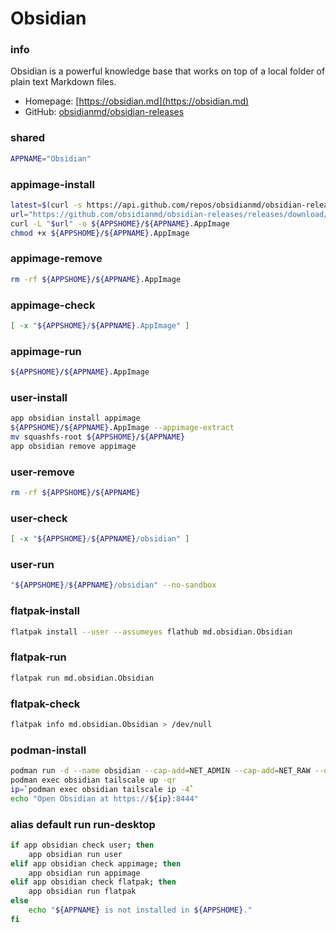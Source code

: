# Obsidian

### info
Obsidian is a powerful knowledge base that works on top of a local folder of plain text Markdown files.

- Homepage: [https://obsidian.md](https://obsidian.md)
- GitHub: [obsidianmd/obsidian-releases](https://github.com/obsidianmd/obsidian-releases)


### shared
```sh
APPNAME="Obsidian"
```

### appimage-install
```sh
latest=$(curl -s https://api.github.com/repos/obsidianmd/obsidian-releases/releases/latest | grep '"tag_name":' | sed -E 's/.*"([^"]+)".*/\1/')
url="https://github.com/obsidianmd/obsidian-releases/releases/download/${latest}/Obsidian-${latest#v}.AppImage"
curl -L "$url" -o ${APPSHOME}/${APPNAME}.AppImage
chmod +x ${APPSHOME}/${APPNAME}.AppImage
```

### appimage-remove
```sh
rm -rf ${APPSHOME}/${APPNAME}.AppImage
```

### appimage-check
```sh
[ -x "${APPSHOME}/${APPNAME}.AppImage" ]
```

### appimage-run
```sh
${APPSHOME}/${APPNAME}.AppImage
```

### user-install
```sh
app obsidian install appimage
${APPSHOME}/${APPNAME}.AppImage --appimage-extract
mv squashfs-root ${APPSHOME}/${APPNAME}
app obsidian remove appimage
```

### user-remove
```sh
rm -rf ${APPSHOME}/${APPNAME}
```

### user-check
```sh
[ -x "${APPSHOME}/${APPNAME}/obsidian" ]
```

### user-run
```sh
"${APPSHOME}/${APPNAME}/obsidian" --no-sandbox
```

### flatpak-install
```sh
flatpak install --user --assumeyes flathub md.obsidian.Obsidian
```

### flatpak-run
```sh
flatpak run md.obsidian.Obsidian
```

### flatpak-check
```sh
flatpak info md.obsidian.Obsidian > /dev/null
```

### podman-install
```sh
podman run -d --name obsidian --cap-add=NET_ADMIN --cap-add=NET_RAW --device=/dev/net/tun --device=/dev/fuse ghcr.io/gbraad-apps/obsidian:latest
podman exec obsidian tailscale up -qr
ip=`podman exec obsidian tailscale ip -4`
echo "Open Obsidian at https://${ip}:8444"
```

### alias default run run-desktop
```sh background
if app obsidian check user; then
    app obsidian run user
elif app obsidian check appimage; then
    app obsidian run appimage
elif app obsidian check flatpak; then
    app obsidian run flatpak
else
    echo "${APPNAME} is not installed in ${APPSHOME}."
fi

